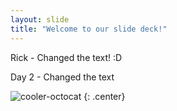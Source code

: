 ```yaml
---
layout: slide
title: "Welcome to our slide deck!"
---
```


Rick - Changed the text! :D 

Day 2 - Changed the text

![cooler-octocat](https://octodex.github.com/images/twenty-percent-cooler-octocat.png)
{: .center}

